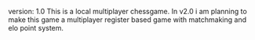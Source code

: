 version: 1.0
This is a local multiplayer chessgame.
In v2.0 i am planning to make this game a multiplayer register based game with matchmaking and elo point system.

